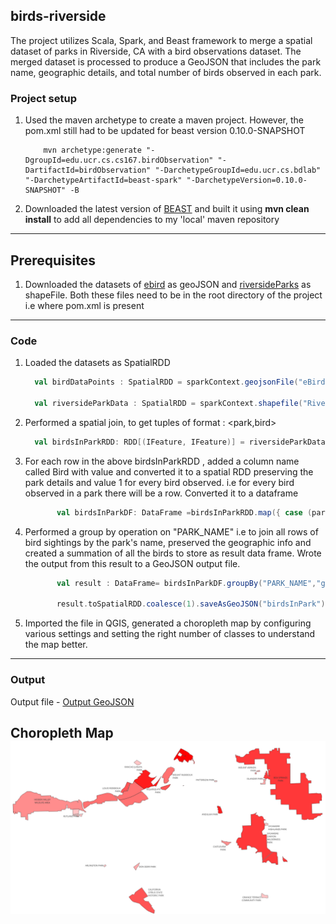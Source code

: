 ## birds-riverside
The project utilizes Scala, Spark, and Beast framework to merge a spatial dataset of parks in Riverside, CA with a bird observations dataset. The merged dataset is processed to produce a GeoJSON that includes the park name, geographic details, and total number of birds observed in each park.


### Project setup
1. Used the maven archetype to create a maven project. However, the pom.xml still had to be updated for beast version 0.10.0-SNAPSHOT

    ```shell
        mvn archetype:generate "-DgroupId=edu.ucr.cs.cs167.birdObservation" "-DartifactId=birdObservation" "-DarchetypeGroupId=edu.ucr.cs.bdlab" "-DarchetypeArtifactId=beast-spark" "-DarchetypeVersion=0.10.0-SNAPSHOT" -B
    ```
        
2. Downloaded the latest version of [BEAST](https://bitbucket.org/bdlabucr/beast/src/master/) and built it using **mvn clean install** to add all dependencies to my 'local' maven repository

---

## Prerequisites
1. Downloaded the datasets of [ebird](https://star.cs.ucr.edu/?eBird#center=33.9460,-117.3995&zoom=13) as geoJSON and [riversideParks](https://star.cs.ucr.edu/?Riverside/Parks#center=33.9068,-117.4399&zoom=12) as shapeFile. Both these files need to be in the root directory of the project i.e where pom.xml is present

---

### Code

1. Loaded the datasets as SpatialRDD

    ```scala
      val birdDataPoints : SpatialRDD = sparkContext.geojsonFile("eBird.geojson")

      val riversideParkData : SpatialRDD = sparkContext.shapefile("Riverside_Parks.zip")
    ```

2. Performed a spatial join, to get tuples of format : <park,bird>

    ```scala
      val birdsInParkRDD: RDD[(IFeature, IFeature)] = riversideParkData.spatialJoin(birdDataPoints)
    ```

3. For each row in the above birdsInParkRDD , added a column name called Bird with value and converted it to a spatial RDD preserving the park details and value 1 for every bird observed. i.e for every bird observed in a park there will be a row. Converted it to a dataframe

     ```scala
            val birdsInParkDF: DataFrame =birdsInParkRDD.map({ case (park, bird) => Feature.append(park, 1, "Bird")}).toDataFrame(sparkSession)
    ```

4. Performed a group by operation on "PARK_NAME" i.e to join all rows of bird sightings by the park's name, preserved the geographic info and created a summation of all the birds to store as result data frame. Wrote the output from this result to a GeoJSON output file.
     ```scala
            val result : DataFrame= birdsInParkDF.groupBy("PARK_NAME","g").sum("Bird").alias("Bird count")

            result.toSpatialRDD.coalesce(1).saveAsGeoJSON("birdsInPark")
    ```

5. Imported the file in QGIS, generated a choropleth map by configuring various settings and setting the right number of classes to understand the map better.
---

### Output
Output file -
[Output GeoJSON](./output.geojson)

Choropleth Map
![Choropleth Map](./choropleth.png)
---
